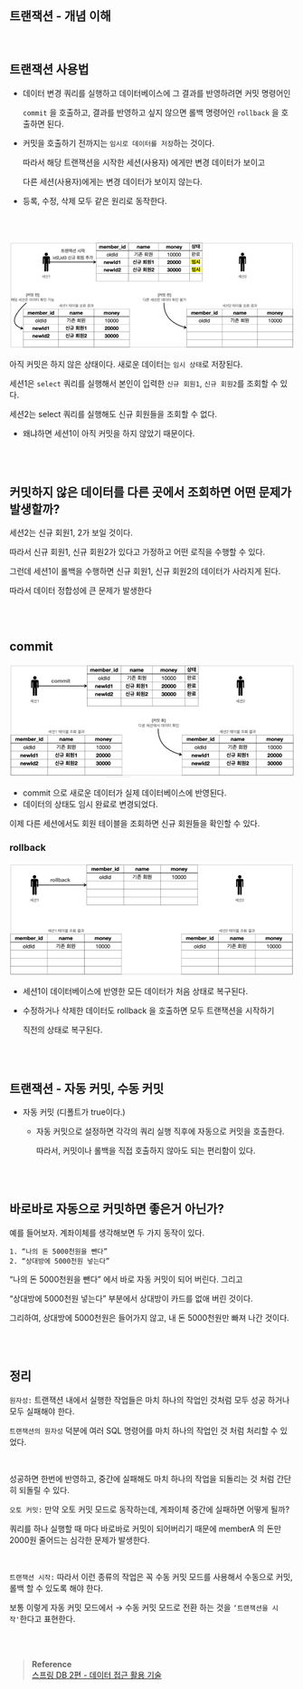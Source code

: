 ## 트랜잭션 - 개념 이해

<br/>

## 트랜잭션 사용법

- 데이터 변경 쿼리를 실행하고 데이터베이스에 그 결과를 반영하려면 커밋 명령어인
    
    `commit` 을 호출하고, 결과를 반영하고 싶지 않으면 롤백 명령어인 `rollback` 을 호출하면 된다.
    
- 커밋을 호출하기 전까지는 `임시로 데이터를 저장`하는 것이다.
    
    따라서 해당 트랜잭션을 시작한 세션(사용자) 에게만 변경 데이터가 보이고 
    
    다른 세션(사용자)에게는 변경 데이터가 보이지 않는다.
    
- 등록, 수정, 삭제 모두 같은 원리로 동작한다.

<br/><br/>

![이미지](/programming/img/입문221.PNG)

아직 커밋은 하지 않은 상태이다. 새로운 데이터는 `임시 상태`로 저장된다.

세션1은 `select` 쿼리를 실행해서 본인이 입력한 `신규 회원1`, `신규 회원2`를 조회할 수 있다.

세션2는 select 쿼리를 실행해도 신규 회원들을 조회할 수 없다. 

- 왜냐하면 세션1이 아직 커밋을 하지 않았기 때문이다.

<br/><br/>

## 커밋하지 않은 데이터를 다른 곳에서 조회하면 어떤 문제가 발생할까?

세션2는 신규 회원1, 2가 보일 것이다. 

따라서 신규 회원1, 신규 회원2가 있다고 가정하고 어떤 로직을 수행할 수 있다. 

그런데 세션1이 롤백을 수행하면 신규 회원1, 신규 회원2의 데이터가 사라지게 된다. 

따라서 데이터 정합성에 큰 문제가 발생한다

<br/><br/>

## commit

![이미지](/programming/img/입문222.PNG)

- commit 으로 새로운 데이터가 실제 데이터베이스에 반영된다.
- 데이터의 상태도 임시 완료로 변경되었다.

이제 다른 세션에서도 회원 테이블을 조회하면 신규 회원들을 확인할 수 있다.

### rollback

![이미지](/programming/img/입문223.PNG)

- 세션1이 데이터베이스에 반영한 모든 데이터가 처음 상태로 복구된다.
- 수정하거나 삭제한 데이터도 rollback 을 호출하면 모두 트랜잭션을 시작하기
    
    직전의 상태로 복구된다.
    
<br/><br/>

## 트랜잭션 - 자동 커밋, 수동 커밋

- 자동 커밋 (디폴트가 true이다.)
    - 자동 커밋으로 설정하면 각각의 쿼리 실행 직후에 자동으로 커밋을 호출한다.
        
        따라서, 커밋이나 롤백을 직접 호출하지 않아도 되는 편리함이 있다.

<br/><br/>

## 바로바로 자동으로 커밋하면 좋은거 아닌가?

예를 들어보자. 계좌이체를 생각해보면 두 가지 동작이 있다. 

```
1. “나의 돈 5000천원을 뺀다” 
2. “상대방에 5000천원 넣는다”
```



“나의 돈 5000천원을 뺀다” 에서 바로 자동 커밋이 되어 버린다. 그리고

“상대방에 5000천원 넣는다” 부분에서 상대방이 카드를 없애 버린 것이다. 

그리하여, 상대방에 5000천원은 들어가지 않고, 내 돈 5000천원만 빠져 나간 것이다.

<br/><br/>

## 정리

`원자성:` 트랜잭션 내에서 실행한 작업들은 마치 하나의 작업인 것처럼 모두 성공 하거나 모두 실패해야 한다.

`트랜잭션의 원자성` 덕분에 여러 SQL 명령어를 마치 하나의 작업인 것 처럼 처리할 수 있었다. 

<br/>

성공하면 한번에 반영하고, 중간에 실패해도 마치 하나의 작업을 되돌리는 것 처럼 간단히 되돌릴 수 있다.

`오토 커밋:` 만약 오토 커밋 모드로 동작하는데, 계좌이체 중간에 실패하면 어떻게 될까? 



쿼리를 하나 실행할 때 마다 바로바로 커밋이 되어버리기 때문에 memberA 의 돈만 2000원 줄어드는 심각한 문제가 발생한다.

<br/>

`트랜잭션 시작:` 따라서 이런 종류의 작업은 꼭 수동 커밋 모드를 사용해서 수동으로 커밋, 롤백 할 수 있도록 해야 한다. 

보통 이렇게 자동 커밋 모드에서 → 수동 커밋 모드로 전환 하는 것을 `‘트랜잭션을 시작'`한다고 표현한다.

<br/><br/>

>**Reference** <br/>[스프링 DB 2편 - 데이터 접근 활용 기술](https://www.inflearn.com/course/%EC%8A%A4%ED%94%84%EB%A7%81-db-2/dashboard)

